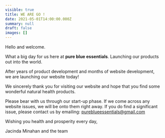 ```yaml
---
visible: true
title: WE ARE GO !
date: 2021-05-01T14:00:00.000Z
summary: null
draft: false
images: []
---
```

Hello and welcome.

What a big day for us here at **pure blue essentials**.  Launching our products out into the world.

After years of product development and months of website development, we are launching our website today! 

We sincerely thank you for visiting our website and hope that you find some wonderful natural health products.  

Please bear with us through our start-up phase. If we come across any website issues, we will be onto them right away.  If you do find a significant issue, please contact us by emailing:    pureblueessentials@gmail.com



Wishing you health and prosperity every day,

Jacinda Minahan and the team
